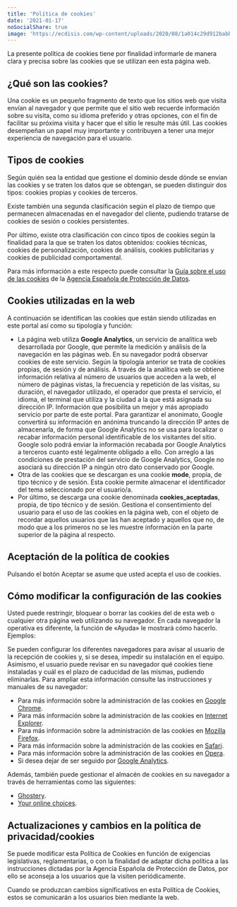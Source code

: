 ```yaml
---
title: 'Política de cookies'
date: '2021-01-17'
noSocialShare: true
image: 'https://ecdisis.com/wp-content/uploads/2020/08/1a014c29d912babb7256823b0f38c2eb56ea7cd1.png'
---
```


La presente política de cookies tiene por finalidad informarle de manera clara y precisa sobre las cookies que se utilizan een esta página web.

## ¿Qué son las cookies?
Una cookie es un pequeño fragmento de texto que los sitios web que visita envían al navegador y que permite que el sitio web recuerde información sobre su visita, como su idioma preferido y otras opciones, con el fin de facilitar su próxima visita y hacer que el sitio le resulte más útil. Las cookies desempeñan un papel muy importante y contribuyen a tener una mejor experiencia de navegación para el usuario.

## Tipos de cookies
Según quién sea la entidad que gestione el dominio desde dónde se envían las cookies y se traten los datos que se obtengan, se pueden distinguir dos tipos: cookies propias y cookies de terceros.

Existe también una segunda clasificación según el plazo de tiempo que permanecen almacenadas en el navegador del cliente, pudiendo tratarse de cookies de sesión o cookies persistentes.

Por último, existe otra clasificación con cinco tipos de cookies según la finalidad para la que se traten los datos obtenidos: cookies técnicas, cookies de personalización, cookies de análisis, cookies publicitarias y cookies de publicidad comportamental.

Para más información a este respecto puede consultar la [Guía sobre el uso de las cookies](http://www.interior.gob.es/documents/10180/13073/Guia_Cookies.pdf/7c72c988-1e55-42b5-aeee-f7c46a319903) de la [Agencia Española de Protección de Datos](https://www.aepd.es/es).

## Cookies utilizadas en la web
A continuación se identifican las cookies que están siendo utilizadas en este portal así como su tipología y función:

- La página web utiliza **Google Analytics**, un servicio de analítica web desarrollada por Google, que permite la medición y análisis de la navegación en las páginas web. En su navegador podrá observar cookies de este servicio. Según la tipología anterior se trata de cookies propias, de sesión y de análisis. A través de la analítica web se obtiene información relativa al número de usuarios que acceden a la web, el número de páginas vistas, la frecuencia y repetición de las visitas, su duración, el navegador utilizado, el operador que presta el servicio, el idioma, el terminal que utiliza y la ciudad a la que está asignada su dirección IP. Información que posibilita un mejor y más apropiado servicio por parte de este portal. Para garantizar el anonimato, Google convertirá su información en anónima truncando la dirección IP antes de almacenarla, de forma que Google Analytics no se usa para localizar o recabar información personal identificable de los visitantes del sitio. Google solo podrá enviar la información recabada por Google Analytics a terceros cuanto esté legalmente obligado a ello. Con arreglo a las condiciones de prestación del servicio de Google Analytics, Google no asociará su dirección IP a ningún otro dato conservado por Google.
- Otra de las cookies que se descargan es una cookie **mode**, propia, de tipo técnico y de sesión. Esta cookie permite almacenar el identificador del tema seleccionado por el usuario/a.
- Por último, se descarga una cookie denominada **cookies_aceptadas**, propia, de tipo técnico y de sesión. Gestiona el consentimiento del usuario para el uso de las cookies en la página web, con el objeto de recordar aquellos usuarios que las han aceptado y aquellos que no, de modo que a los primeros no se les muestre información en la parte superior de la página al respecto.

## Aceptación de la política de cookies
Pulsando el botón Aceptar se asume que usted acepta el uso de cookies.

## Cómo modificar la configuración de las cookies
Usted puede restringir, bloquear o borrar las cookies del de esta web o cualquier otra página web utilizando su navegador. 
En cada navegador la operativa es diferente, la función de «Ayuda» le mostrará cómo hacerlo. Ejemplos:

Se pueden configurar los diferentes navegadores para avisar al usuario de la recepción de cookies y, si se desea, impedir su instalación en el equipo. Asimismo, el usuario puede revisar en su navegador qué cookies tiene instaladas y cuál es el plazo de caducidad de las mismas, pudiendo eliminarlas. Para ampliar esta información consulte las instrucciones y manuales de su navegador:

- Para más información sobre la administración de las cookies en [Google Chrome](https://support.google.com/chrome/answer/95647?hl=es).
- Para más información sobre la administración de las cookies en [Internet Explorer](http://windows.microsoft.com/es-es/windows-vista/cookies-frequently-asked-questions).
- Para más información sobre la administración de las cookies en [Mozilla Firefox](http://support.mozilla.org/es/kb/habilitar-y-deshabilitar-cookies-que-los-sitios-we).
- Para más información sobre la administración de las cookies en [Safari](http://www.apple.com/es/privacy/use-of-cookies/).
- Para más información sobre la administración de las cookies en [Opera](http://help.opera.com/Windows/11.50/es-ES/cookies.html).
- Si desea dejar de ser seguido por [Google Analytics](http://tools.google.com/dlpage/gaoptout).

Además, también puede gestionar el almacén de cookies en su navegador a través de herramientas como las siguientes:
- [Ghostery](www.ghostery.com/).
- [Your online choices](www.youronlinechoices.com/es/).

## Actualizaciones y cambios en la política de privacidad/cookies
Se puede modificar esta Política de Cookies en función de exigencias legislativas, reglamentarias, o con la finalidad de adaptar dicha política a las instrucciones dictadas por la Agencia Española de Protección de Datos, por ello se aconseja a los usuarios que la visiten periódicamente.

Cuando se produzcan cambios significativos en esta Política de Cookies, estos se comunicarán a los usuarios bien mediante la web.


